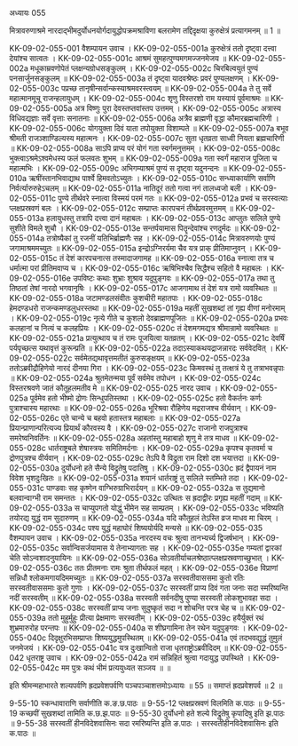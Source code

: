 अध्यायः 055
	
मित्रावरुणाश्रमे नारदाद्भीमदुर्योधनयोर्गदायुद्धोपक्रमश्राविणा बलरामेण तद्दिदृक्षया कुरुक्षेत्रं प्रत्यागमनम् ॥ 1 ॥

KK-09-02-055-001	वैशम्पायन उवाच ।
KK-09-02-055-001a	कुरुक्षेत्रं ततो दृष्ट्वा दत्त्वा देयांश्च सात्वतः ।
KK-09-02-055-001c	आश्रमं सुमहत्पुण्यमगमज्जनमेजय ॥
KK-09-02-055-002a	मधूकाम्रवणोपेतं प्लक्षन्यग्रोधसङ्कुलम् ।
KK-09-02-055-002c	चिरबिल्वयुतं पुण्यं पनसार्जुनसङ्कुलम् ॥
KK-09-02-055-003a	तं दृष्ट्वा यादवश्रेष्ठः प्रवरं पुण्यलक्षणम् ।
KK-09-02-055-003c	पप्रच्छ तानृषीन्सर्वान्कस्याश्रमवरस्त्वयम् ॥
KK-09-02-055-004a	ते तु सर्वे महात्मानमूचू राजन्हलायुधम् ।
KK-09-02-055-004c	शृणु विस्तरशो राम यस्यायं पूर्वमाश्रमः ॥
KK-09-02-055-005a	अत्र विष्णुः पुरा देवस्तप्तवांस्तप उत्तमम् ।
KK-09-02-055-005c	अत्रास्य विधिवद्यज्ञाः सर्वे वृत्ताः सनातनाः ॥
KK-09-02-055-006a	अत्रैव ब्राह्मणी वृद्धा कौमारब्रह्मचारिणी ।
KK-09-02-055-006c	योगयुक्ता दिवं याता तपोयुक्ता विशाम्पते ॥
KK-09-02-055-007a	बभूव श्रीमती राजञ्शाण्डिल्यस्य महात्मनः ।
KK-09-02-055-007c	सुता धृतव्रता साध्वी नियता ब्रह्मचारिणी ॥
KK-09-02-055-008a	साऽपि प्राप्य परं योगं गता स्वर्गमनुत्तमम् ।
KK-09-02-055-008c	भुक्त्वाऽश्रमेऽश्वमेधस्य फलं फलवतः शुभम् ॥
KK-09-02-055-009a	गता स्वर्गं महाराज पूजिता च महात्मभिः ।
KK-09-02-055-009c	अभिगम्याश्रमं पुण्यं स दृष्ट्वा यदुनन्दनः ॥
KK-09-02-055-010a	ऋषींस्तानभिवाद्याथ पार्श्वे हिमवतोऽच्युतः ।
KK-09-02-055-010c	सन्ध्याकार्याणि सर्वाणि निर्वर्त्यारुरुहेऽचलम् ॥
KK-09-02-055-011a	नातिदूरं ततो गत्वा नगं तालध्वजो बली ।
KK-09-02-055-011c	पुण्ये तीर्थवरे स्नात्वा विस्मयं परमं गतः ॥
KK-09-02-055-012a	प्रभवं च सरस्वत्याः प्लक्षप्रस्रवणं बलः ।
KK-09-02-055-012c	सम्प्राप्तः कारपचनं तीर्थप्रवरमुत्तमम् ॥
KK-09-02-055-013a	हलायुधस्तु तत्रापि दत्त्वा दानं महाबलः ।
KK-09-02-055-013c	आप्लुतः सलिले पुण्ये सुशीते विमले शुचौ ।
KK-09-02-055-013e	सन्तर्पयामास पितॄन्देवांश्च रणदुर्मदः ॥
KK-09-02-055-014a	तत्रोष्यैकां तु रजनीं यतिभिर्ब्राह्मणैः सह ।
KK-09-02-055-014c	मित्रावरुणयोः पुण्यं जगामाश्रममच्युतः ॥
KK-09-02-055-015a	इन्द्रोऽग्निरर्यमा चैव यत्र प्राक् प्रीतिमाप्नुवन् ।
KK-09-02-055-015c	तं देशं कारपचनात्स तस्मादाजगामह ॥
KK-09-02-055-016a	स्नात्वा तत्र च धर्मात्मा परां प्रीतिमवाप्य च ।
KK-09-02-055-016c	ऋषिभिश्चैव सिद्धैश्च सहितो वै महाबलः ।
KK-09-02-055-016e	उपविष्टः कथाः शुभ्राः शुश्राव यदुपुङ्गवः ॥
KK-09-02-055-017a	तथा तु तिष्ठतां तेषां नारदो भगवानृषिः ।
KK-09-02-055-017c	आजगामाथ तं देशं यत्र रामो व्यवस्थितः ॥
KK-09-02-055-018a	जटामण्डलसंवीतः कुशचीरी महातपाः ।
KK-09-02-055-018c	हेमदण्डधरो राजन्कमण्डलुधरस्तथा ॥
KK-09-02-055-019a	महतीं सुखशब्दां तां गृह्य वीणां मनोरमाम् ।
KK-09-02-055-019c	नृत्ये गीते च कुशलो देवब्राह्मणपूजितः ॥
KK-09-02-055-020a	प्रभवः कलहानां च नित्यं च कलहप्रियः ।
KK-09-02-055-020c	तं देशमगमद्यत्र श्रीमान्रामो व्यवस्थितः ॥
KK-09-02-055-021a	प्रत्युत्थाय च तं रामः पूजयित्वा यतव्रतम् ।
KK-09-02-055-021c	देवर्षिं पर्यपृच्छत्स यथावृत्तं कुरून्प्रति ॥
KK-09-02-055-022a	तदाऽस्याकथयद्राजन्नारदः सर्ववेदवित् ।
KK-09-02-055-022c	सर्वमेतद्यथावृत्तमतीतं कुरुसङ्क्षयम् ॥
KK-09-02-055-023a	ततोऽब्रवीद्रौहिणेयो नारदं दीनया गिरा ।
KK-09-02-055-023c	किमवस्थं तु तत्क्षत्रं ये तु तत्राभवन्नृपाः ॥
KK-09-02-055-024a	श्रुतमेतन्मया पूर्वं सर्वमेव तपोधन ।
KK-09-02-055-024c	विस्तरश्रवणे जातं कौतूहलमतीव मे ॥
KK-09-02-055-025	नारद उवाच ।
KK-09-02-055-025a	पूर्वमेव हतो भीष्मो द्रोणः सिन्धुपतिस्तथा ।
KK-09-02-055-025c	हतो वैकर्तनः कर्णः पुत्राश्चास्य महारथाः ॥
KK-09-02-055-026a	भूरिश्रवा रौहिणेय मद्रराजश्च वीर्यवान् ।
KK-09-02-055-026c	एते चान्ये च बहवो हतास्तत्र महाबलाः ॥
KK-09-02-055-027a	प्रियान्प्राणान्परित्यज्य प्रियार्थं कौरवस्य वै ।
KK-09-02-055-027c	राजानो राजपुत्राश्च समरेष्वनिवर्तिनः ॥
KK-09-02-055-028a	अहतांस्तु महाबाहो शृणु मे तत्र माधव ॥
KK-09-02-055-028c	धार्तराष्ट्रबले शेषास्त्रयः समितिमर्दनाः ।
KK-09-02-055-029a	कृपश्च कृतवर्मा च द्रोणपुत्रश्च वीर्यवान् ।
KK-09-02-055-029c	तेऽपि वै विद्रुता राम दिशो दश भयात्तदा ॥
KK-09-02-055-030a	दुर्योधनो हते सैन्ये विद्रुतेषु पदातिषु ।
KK-09-02-055-030c	ह्रदं द्वैपायनं नाम विवेश भृशदुःखितः ॥
KK-09-02-055-031a	शयानं धार्तराष्ट्रं तु सलिले स्तम्भिते तदा ।
KK-09-02-055-031c	पाण्डवाः सह कृष्णेन वाग्भिरुग्राभिरार्दयन् ॥
KK-09-02-055-032a	स तुद्यमानो बलवान्वाग्भी राम समन्ततः ।
KK-09-02-055-032c	उत्थितः स ह्रदाद्वीरः प्रगृह्य महतीं गदाम् ॥
KK-09-02-055-033a	स चाप्युपगतो योद्धुं भीमेन सह साम्प्रतम् ।
KK-09-02-055-033c	भविष्यति तयोरद्य युद्धं राम सुदारुणम् ॥
KK-09-02-055-034a	यदि कौतूहलं तेऽस्ति व्रज माधव मा चिरम् ।
KK-09-02-055-034c	पश्य युद्धं महाघोरं शिष्ययोर्यदि मन्यसे ॥
KK-09-02-055-035	वैशम्पायन उवाच ।
KK-09-02-055-035a	नारदस्य वचः श्रुत्वा तानभ्यर्च्य द्विजर्षभान् ।
KK-09-02-055-035c	सर्वान्विसर्जयामास ये तेनाभ्यागताः सह ।
KK-09-02-055-035e	गम्यतां द्वारकां चेति सोऽन्वशादनुयायिनः ॥
KK-09-02-055-036a	सोऽवतीर्याचलश्रेष्ठात्प्लक्षप्रस्रवणाच्छुभात् ।
KK-09-02-055-036c	ततः प्रीतमनाः रामः श्रुता तीर्थफलं महत् ।
KK-09-02-055-036e	विप्राणां सन्निधौ श्लोकमगायदिममच्युतः ॥
KK-09-02-055-037a	सरस्वतीवाससमा कुतो रतिः सरस्वतीवाससमाः कुतो गुणाः ।
KK-09-02-055-037c	सरस्वतीं प्राप्य दिवं गता जनाः सदा स्मरिष्यन्ति नदीं सरस्वतीम् ॥
KK-09-02-055-038a	सरस्वती सर्वनदीषु पुण्या सरस्वती लोकशुभावहा सदा ।
KK-09-02-055-038c	सरस्वतीं प्राप्य जनाः सुदुष्कृतं सदा न शोचन्ति परत्र चेह च ॥
KK-09-02-055-039a	ततो मुहुर्मुहुः प्रीत्या प्रेक्षमाणः सरस्वतीम् ।
KK-09-02-055-039c	हयैर्युक्तं रथं शुभ्रमारुरोह परन्तपः ॥
KK-09-02-055-040a	स शीघ्रगामिना तेन रथेन यदुपुङ्गवः ।
KK-09-02-055-040c	दिदृक्षुरभिसम्प्राप्तः शिष्ययुद्धमुपस्थितम् ॥
KK-09-02-055-041a	एवं तदभवद्युद्धं तुमुलं जनमेजयं ।
KK-09-02-055-041c	यत्र दुःखान्वितो राजा धृतराष्ट्रोऽब्रवीदिदम् ॥
KK-09-02-055-042	धृतराष्ट्र उवाच ।
KK-09-02-055-042a	रामं सन्निहितं श्रुत्वा गदायुद्ध उपस्थिते ।
KK-09-02-055-042c	मम पुत्रः कथं भीमं प्रत्ययुध्यत सञ्जय ॥ ॥
	
इति श्रीमन्महाभारते शल्यपर्वणि ह्रदप्रवेशपर्वणि पञ्चपञ्चाशत्तमोऽध्यायः ॥ 55 ॥ समाप्तं ह्रदप्रवेशपर्व ॥ 2 ॥
	
9-55-10 स्कन्धावाराणि सर्वाणीति क.ङ.छ.पाठः ॥ 9-55-12 प्लक्षप्रस्रवणं विलमिति क.पाठः ॥ 9-55-19 कच्छपीं सुखशब्दां तामिति क.छ.झ.पाठः ॥ 9-55-30 दुर्योधनो हते शल्ये विद्रुतेषु कृपादिषु इति झ.पाठः ॥ 9-55-38 सरस्वतीं हीनविदेशवासिनः सदा रमरिष्यन्ति इति ङ.पाठः । सरस्वतीहीनविदेशवासिनः इति क.पाठः ॥
